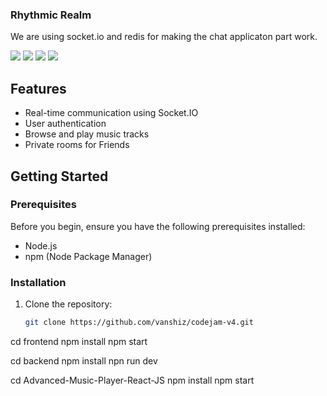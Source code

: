 ### Rhythmic Realm

We are using socket.io and redis for making the chat applicaton part work.

<img src="./assets/img1.jpeg">


<img src="./assets/img2.jpeg">
<img src="./assets/img3.jpeg">
<img src="./assets/img4.jpeg">



## Features

- Real-time communication using Socket.IO
- User authentication
- Browse and play music tracks
- Private rooms for Friends

## Getting Started

### Prerequisites

Before you begin, ensure you have the following prerequisites installed:

- Node.js
- npm (Node Package Manager)

### Installation

1. Clone the repository:

   ```bash
   git clone https://github.com/vanshiz/codejam-v4.git

cd frontend
npm install
npm start

cd backend
npm install
npn run dev

cd Advanced-Music-Player-React-JS
npm install
npm start
